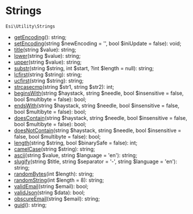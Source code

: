 # Strings

`Esi\Utility\Strings`

* [getEncoding](#getencoding)(): string;
* [setEncoding](#setencoding)(string $newEncoding = '', bool $iniUpdate = false): void;
* [title](#title)(string $value): string;
* [lower](#lower)(string $value): string;
* [upper](#upper)(string $value): string;
* [substr](#substr)(string $string, int $start, ?int $length = null): string;
* [lcfirst](#lcfirst)(string $string): string;
* [ucfirst](#ucfirst)(string $string): string;
* [strcasecmp](#strcasecmp)(string $str1, string $str2): int;
* [beginsWith](#beginswith)(string $haystack, string $needle, bool $insensitive = false, bool $multibyte = false): bool;
* [endsWith](#endswith)(string $haystack, string $needle, bool $insensitive = false, bool $multibyte = false): bool;
* [doesContain](#doescontain)(string $haystack, string $needle, bool $insensitive = false, bool $multibyte = false): bool;
* [doesNotContain](#doesnotcontain)(string $haystack, string $needle, bool $insensitive = false, bool $multibyte = false): bool;
* [length](#length)(string $string, bool $binarySafe = false): int;
* [camelCase](#camelcase)(string $string): string;
* [ascii](#ascii)(string $value, string $language = 'en'): string;
* [slugify](#slugify)(string $title, string $separator = '-', string $language = 'en'): string;
* [randomBytes](#randombytes)(int $length): string;
* [randomString](#randomstring)(int $length = 8): string;
* [validEmail](#validemail)(string $email): bool;
* [validJson](#validjson)(string $data): bool;
* [obscureEmail](#obscureemail)(string $email): string;
* [guid](#guid)(): string;


## 



```php

```
